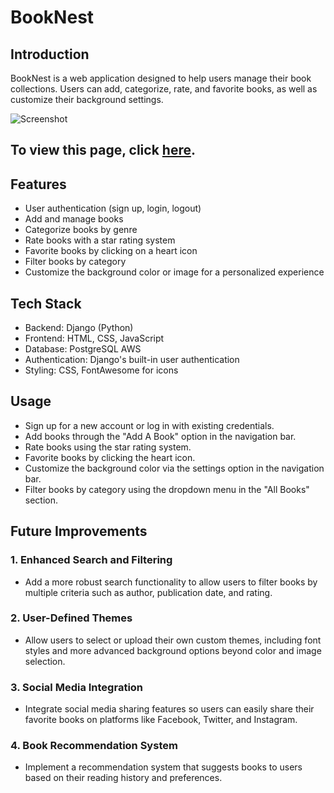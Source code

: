 # BookNest

## Introduction

BookNest is a web application designed to help users manage their book collections. Users can add, categorize, rate, and favorite books, as well as customize their background settings.

![Screenshot](my_app/static/images/readbook.gif)

## To view this page, click [here](https://booknest-78163836fb53.herokuapp.com/).

## Features

- User authentication (sign up, login, logout)
- Add and manage books
- Categorize books by genre
- Rate books with a star rating system
- Favorite books by clicking on a heart icon
- Filter books by category
- Customize the background color or image for a personalized experience

## Tech Stack

- Backend: Django (Python)
- Frontend: HTML, CSS, JavaScript
- Database: PostgreSQL AWS
- Authentication: Django's built-in user authentication
- Styling: CSS, FontAwesome for icons

## Usage

- Sign up for a new account or log in with existing credentials.
- Add books through the "Add A Book" option in the navigation bar.
- Rate books using the star rating system.
- Favorite books by clicking the heart icon.
- Customize the background color via the settings option in the navigation bar.
- Filter books by category using the dropdown menu in the "All Books" section.

## Future Improvements

### 1. Enhanced Search and Filtering

- Add a more robust search functionality to allow users to filter books by multiple criteria such as author, publication date, and rating.

### 2. User-Defined Themes

- Allow users to select or upload their own custom themes, including font styles and more advanced background options beyond color and image selection.

### 3. Social Media Integration

- Integrate social media sharing features so users can easily share their favorite books on platforms like Facebook, Twitter, and Instagram.

### 4. Book Recommendation System

- Implement a recommendation system that suggests books to users based on their reading history and preferences.
